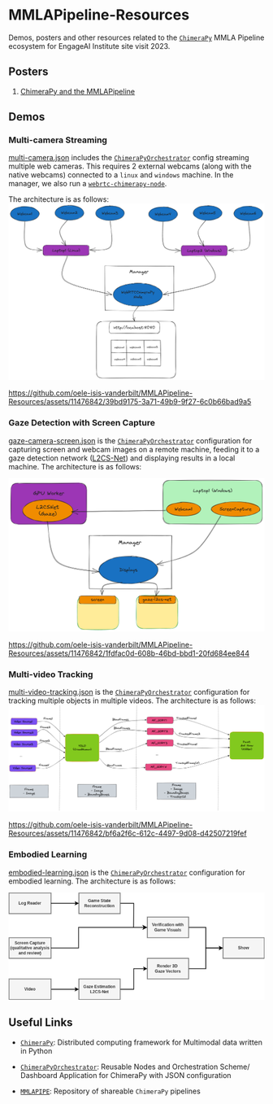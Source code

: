 # MMLAPipeline-Resources
Demos, posters and other resources related to the [`ChimeraPy`](https://github.com/oele-isis-vanderbilt/ChimeraPy.git) MMLA Pipeline ecosystem for EngageAI Institute site visit 2023.

## Posters
1. [ChimeraPy and the MMLAPipeline](./posters/ChimeraPyPoster.pdf)

## Demos

### Multi-camera Streaming
[multi-camera.json](./demo-configs/multi-camera.json) includes the [`ChimeraPyOrchestrator`](https://github.com/oele-isis-vanderbilt/ChimeraPyOrchestrator.git) config streaming multiple web cameras. This requires 2 external webcams (along with the native webcams) connected to a `linux` and `windows` machine. In the manager, we also run a [`webrtc-chimerapy-node`](https://github.com/oele-isis-vanderbilt/webrtc-chimerapy-node.git).

The architecture is as follows:
 ![multicamera.png](./images/multicamera.png)

https://github.com/oele-isis-vanderbilt/MMLAPipeline-Resources/assets/11476842/39bd9175-3a71-49b9-9f27-6c0b66bad9a5




### Gaze Detection with Screen Capture
[gaze-camera-screen.json](./demo-configs/gaze-camera-screen.json) is the [`ChimeraPyOrchestrator`](https://github.com/oele-isis-vanderbilt/ChimeraPyOrchestrator.git) configuration for capturing screen and webcam images on a remote machine, feeding it to a gaze detection network ([L2CS-Net](https://github.com/Ahmednull/L2CS-Net)) and displaying results in a local machine. The architecture is as follows:

![gaze-detection.png](./images/gaze-detection.png)




https://github.com/oele-isis-vanderbilt/MMLAPipeline-Resources/assets/11476842/1fdfac0d-608b-46bd-bbd1-20fd684ee844




### Multi-video Tracking
[multi-video-tracking.json](./demo-configs/multi-video-tracking.json) is the [`ChimeraPyOrchestrator`](https://github.com/oele-isis-vanderbilt/ChimeraPyOrchestrator.git) configuration for tracking multiple objects in multiple videos. The architecture is as follows:
![multi-video-tracking.png](./images/multi-video-tracking.png)



https://github.com/oele-isis-vanderbilt/MMLAPipeline-Resources/assets/11476842/bf6a2f6c-612c-4497-9d08-d42507219fef

### Embodied Learning
[embodied-learning.json](./demo-configs/embodied-learning.json) is the [`ChimeraPyOrchestrator`](https://github.com/oele-isis-vanderbilt/ChimeraPyOrchestrator.git) configuration for embodied learning. The architecture is as follows:

![embodied-learning.png](./images/embodied-learning.png)


## Useful Links
- [`ChimeraPy`](https://github.com/oele-isis-vanderbilt/ChimeraPy/tree/EngageAIVisit2023): Distributed computing framework for Multimodal data written in Python

- [`ChimeraPyOrchestrator`](https://github.com/oele-isis-vanderbilt/ChimeraPyOrchestrator/tree/EngageAIVisit2023): Reusable Nodes and Orchestration Scheme/ Dashboard Application for ChimeraPy with JSON configuration

- [`MMLAPIPE`](https://github.com/oele-isis-vanderbilt/MMLAPIPE/tree/EngageAIVisit2023): Repository of shareable `ChimeraPy` pipelines
